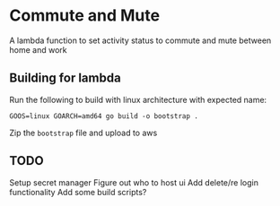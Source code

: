 # Commute and Mute

A lambda function to set activity status to commute and mute between home and work

## Building for lambda

Run the following to build with linux architecture with expected name:

`GOOS=linux GOARCH=amd64 go build -o bootstrap .`

Zip the `bootstrap` file and upload to aws


## TODO

Setup secret manager
Figure out who to host ui
Add delete/re login functionality
Add some build scripts?
